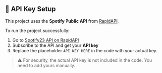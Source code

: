 ## 🔐 API Key Setup

This project uses the **Spotify Public API** from [RapidAPI](https://rapidapi.com/Glavier/api/spotify23/).

To run the project successfully:

1. Go to [Spotify23 API on RapidAPI](https://rapidapi.com/Glavier/api/spotify23/)
2. Subscribe to the API and get your **API key**
3. Replace the placeholder `API_KEY_HERE` in the code with your actual key.

> ⚠️ For security, the actual API key is not included in the code. You need to add yours manually.
